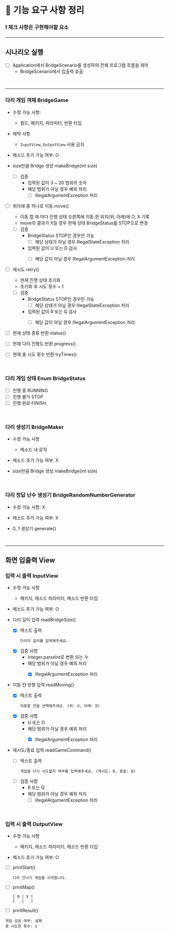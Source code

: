 # 🚀 기능 요구 사항 정리

### ❗ 체크 사항은 구현해야할 요소

<hr>

## 시나리오 실행

- [ ] Application에서 BridgeScenario를 생성하여 전체 프로그램 흐름을 제어
    - BridgeScenario에서 입출력 호출

<br/>

<hr>

### 다리 게임 객체 BridgeGame

- 수정 가능 사항:
    - 필드, 패키지, 파라미터, 반환 타입

- 제약 사항
    - `InputView`, `OutputView` 사용 금지

- 메소드 추가 가능 여부: O

- size만큼 Bridge 생성 makeBridge(int size)
    - [ ] 검증
        - 입력된 값이 3 ~ 20 범위의 숫자
        - 해당 범위가 아닐 경우 예외 처리
            - [ ] IllegalArgumentException 처리

- [ ] 위아래 중 하나로 이동 move()
    - 이동 할 때 마다 진행 상태 오른쪽에 이동 한 위치(위, 아래)에 O, X 기록
    - move의 결과가 X일 경우 현재 상태 BridgeStatus를 STOP으로 변경
    - [ ] 검증
        - BridgeStatus STOP인 경우만 가능
            - [ ] 해당 상태가 아닐 경우 IllegalStateException 처리
        - 입력된 값이 U 또는 D 검사
            - [ ] 해당 값이 아닐 경우 IllegalArgumentException 처리


- [ ] 재시도 retry()
    - 현재 진행 상태 초기화
    - 초기화 후 시도 횟수 + 1
    - [ ] 검증
        - BridgeStatus STOP인 경우만 가능
            - [ ] 해당 상태가 아닐 경우 IllegalStateException 처리
        - 입력된 값이 R 또는 Q 검사
            - [ ] 해당 값이 아닐 경우 IllegalArgumentException 처리


- [ ] 현재 상태 종류 반환 status()


- [ ] 현재 다리 진행도 반환 progress()


- [ ] 현재 총 시도 횟수 반환 tryTimes()

<br/>

### 다리 게임 상태 Enum BridgeStatus

- [ ] 진행 중 RUNNING
- [ ] 진행 불가 STOP
- [ ] 진행 완료 FINISH

<br/>

### 다리 생성기 BridgeMaker

- 수정 가능 사항
    - 메소드 내 로직

- 메소드 추가 가능 여부: X


- size만큼 Bridge 생성 makeBridge(int size)

<br/>

### 다리 정답 난수 생성기 BridgeRandomNumberGenerator

- 수정 가능 사항: X
- 메소드 추가 가능 여부: X


- 0, 1 생성기 generate()

<br/>

<hr>

## 화면 입출력 View

### 입력 시 출력 InputView

- 수정 가능 사항
    - 패키지, 메소드 파라미터, 메소드 반환 타입

- 메소드 추가 가능 여부: O


- 다리 길이 입력 readBridgeSize()
    - [x] 텍스트 출력
      ```
      다리의 길이를 입력해주세요.
      ```
    - [x] 검증 사항
        - Integer.parseInt로 변환 되는 수
        - 해당 범위가 아닐 경우 예외 처리
            - [x] IllegalArgumentException 처리


- 이동 칸 방향 입력 readMoving()
    - [x] 텍스트 출력
      ```
      이동할 칸을 선택해주세요. (위: U, 아래: D)
      ```
    - [x] 검증 사항
        - U 또는 D
        - 해당 범위가 아닐 경우 예외 처리
            - [x] IllegalArgumentException 처리


- 재시도/종료 입력 readGameCommand()
    - [ ] 텍스트 출력
      ```
      게임을 다시 시도할지 여부를 입력해주세요. (재시도: R, 종료: Q)
      ```
    - [ ] 검증 사항
        - R 또는 Q
        - 해당 범위가 아닐 경우 예외 처리
            - [ ] IllegalArgumentException 처리

<br/>

### 입력 시 출력 OutputView

- 수정 가능 사항
    - 패키지, 메소드 파라미터, 메소드 반환 타입

- 메소드 추가 가능 여부: O


- [ ] printStart()
  ```
  다리 건너기 게임을 시작합니다.
  ```

- [ ] printMap()
  ```
  [ O | X ]
  [   |   ]
  ```

- [ ]  printResult()
  ```
  게임 성공 여부: 실패
  총 시도한 횟수: 1
  ```

<br/>
    
